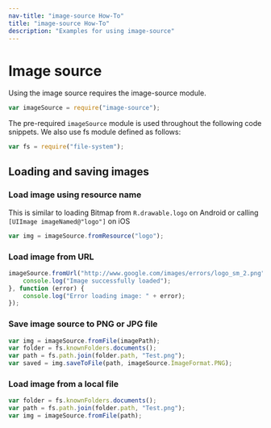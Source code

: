 ```yaml
---
nav-title: "image-source How-To"
title: "image-source How-To"
description: "Examples for using image-source"
---
```

# Image source
Using the image source requires the image-source module.
``` JavaScript
var imageSource = require("image-source");
```
The pre-required `imageSource` module is used throughout the following code snippets.
We also use fs module defined as follows:
``` JavaScript
var fs = require("file-system");
```
## Loading and saving images
### Load image using resource name
This is similar to loading Bitmap from `R.drawable.logo` on Android or calling `[UIImage imageNamed@"logo"]` on iOS
``` JavaScript
var img = imageSource.fromResource("logo");
```
### Load image from URL
``` JavaScript
imageSource.fromUrl("http://www.google.com/images/errors/logo_sm_2.png").then(function (res) {
    console.log("Image successfully loaded");
}, function (error) {
    console.log("Error loading image: " + error);
});
```
### Save image source to PNG or JPG file
``` JavaScript
var img = imageSource.fromFile(imagePath);
var folder = fs.knownFolders.documents();
var path = fs.path.join(folder.path, "Test.png");
var saved = img.saveToFile(path, imageSource.ImageFormat.PNG);
```
### Load image from a local file
``` JavaScript
var folder = fs.knownFolders.documents();
var path = fs.path.join(folder.path, "Test.png");
var img = imageSource.fromFile(path);
```

